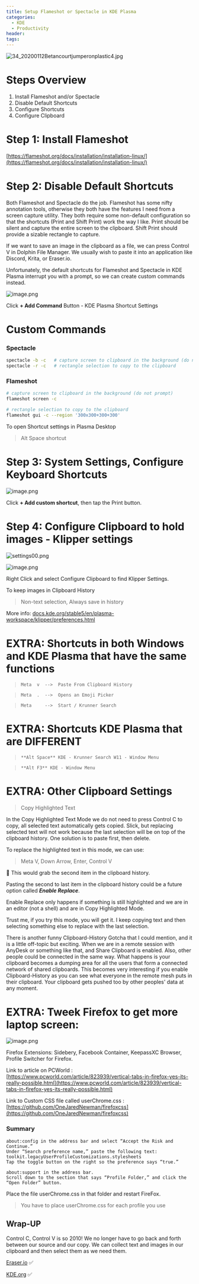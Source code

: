 ```yaml
---
title: Setup Flameshot or Spectacle in KDE Plasma
categories:
  - KDE
  - Productivity
header:
tags:
---
```


![34_20200112Betancourtjumperonplastic4.jpg](https://eraser.imgix.net/workspaces/Qj05EF0NJUgnMJNG1Uym/QUxlyIfqGXYJL2M9giYm0uxIucd2/ocwnjtLueVq00WEgtLxsJ.jpg?ixlib=js-3.7.0 "34_20200112Betancourtjumperonplastic4.jpg")

# Steps Overview
1. Install Flameshot and/or Spectacle
2. Disable Default Shortcuts
3. Configure Shortcuts
4. Configure Clipboard

# Step 1: Install Flameshot
[﻿https://flameshot.org/docs/installation/installation-linux/](https://flameshot.org/docs/installation/installation-linux/)

# Step 2: Disable Default Shortcuts
Both Flameshot and Spectacle do the job. Flameshot has some nifty annotation tools, otherwise they both have the features I need from a screen capture utility. They both require some non-default configuration so that the shortcuts (Print and Shift Print) work the way I like. Print should be silent and capture the entire screen to the clipboard. Shift Print should provide a sizable rectangle to capture.

If we want to save an image in the clipboard as a file, we can press Control V in Dolphin File Manager. We usually wish to paste it into an application like Discord, Krita, or Eraser.io.

Unfortunately, the default shortcuts for Flameshot and Spectacle in KDE Plasma interrupt you with a prompt, so we can create custom commands instead.

![image.png](https://eraser.imgix.net/workspaces/Qj05EF0NJUgnMJNG1Uym/QUxlyIfqGXYJL2M9giYm0uxIucd2/TPywLTZl943t4U24DxEjh.png?ixlib=js-3.7.0 "image.png")

Click **+ Add Command** Button - KDE Plasma Shortcut Settings

# Custom Commands
### Spectacle
```sh
spectacle -b -c   # capture screen to clipboard in the background (do not prompt)
spectacle -r -c   # rectangle selection to copy to the clipboard
```
### Flameshot
```sh
# capture screen to clipboard in the background (do not prompt)
flameshot screen -c

# rectangle selection to copy to the clipboard
flameshot gui -c --region '300x300+300+300'
```
To open Shortcut settings in Plasma Desktop

>  Alt  Space shortcut

# Step 3: System Settings, Configure Keyboard Shortcuts
![image.png](https://eraser.imgix.net/workspaces/Qj05EF0NJUgnMJNG1Uym/QUxlyIfqGXYJL2M9giYm0uxIucd2/8b0Nsxty2fzrcs7xTbV-n.png?ixlib=js-3.7.0 "image.png")

Click **+ Add custom shortcut**, then tap the Print button.

# Step 4: Configure Clipboard to hold images - Klipper settings
![settings00.png](https://eraser.imgix.net/workspaces/Qj05EF0NJUgnMJNG1Uym/QUxlyIfqGXYJL2M9giYm0uxIucd2/3naAkAHi-DVconDqKhD36.png?ixlib=js-3.7.0 "settings00.png")

![image.png](https://eraser.imgix.net/workspaces/Qj05EF0NJUgnMJNG1Uym/QUxlyIfqGXYJL2M9giYm0uxIucd2/w4sOvHFzah4_RZ3ecNA-s.png?ixlib=js-3.7.0 "image.png")

Right Click and select Configure Clipboard to find Klipper Settings.

To keep images in Clipboard History

> Non-text selection, Always save in history

More info: [﻿docs.kde.org/stable5/en/plasma-workspace/klipper/preferences.html](https://docs.kde.org/stable5/en/plasma-workspace/klipper/preferences.html)

# EXTRA: Shortcuts in both Windows and KDE Plasma that have the same functions
> `Meta  v  -->  Paste From Clipboard History`

> `Meta  .  -->  Opens an Emoji Picker `

> `Meta     -->  Start / Krunner Search`

# EXTRA: Shortcuts KDE Plasma that are DIFFERENT
> `**Alt Space**
     KDE - Krunner Search
     W11 - Window Menu`

> `**Alt F3**
     KDE - Window Menu`

# EXTRA: Other Clipboard Settings
>  Copy Highlighted Text

In the Copy Highlighted Text Mode we do not need to press Control C to copy, all selected text automatically gets copied. Slick, but replacing selected text will not work because the last selection will be on top of the clipboard history. One solution is to paste first, then delete.

To replace the highlighted text in this mode, we can use:

> Meta V, Down Arrow, Enter, Control V

🤷 This would grab the second item in the clipboard history.

Pasting the second to last item in the clipboard history could be a future option called **_Enable Replace_**.

Enable Replace only happens if something is still highlighted and we are in an editor (not a shell) and are in Copy Highlighted Mode.

Trust me, if you try this mode, you will get it. I keep copying text and then selecting something else to replace with the last selection.

There is another funny Clipboard-History Gotcha that I could mention, and it is a little off-topic but exciting. When we are in a remote session with AnyDesk or something like that, and Share Clipboard is enabled. Also, other people could be connected in the same way. What happens is your clipboard becomes a dumping area for all the users that form a connected network of shared clipboards. This becomes very interesting if you enable Clipboard-History as you can see what everyone in the remote mesh puts in their clipboard. Your clipboard gets pushed too by other peoples' data at any moment.



# EXTRA: Tweek Firefox to get more laptop screen:
![image.png](https://eraser.imgix.net/workspaces/Qj05EF0NJUgnMJNG1Uym/QUxlyIfqGXYJL2M9giYm0uxIucd2/xUrE78ZK5eJBPVYk3MO9z.png?ixlib=js-3.7.0 "image.png")

Firefox Extensions: Sidebery, Facebook Container, KeepassXC Browser, Profile Switcher for Firefox.

Link to article on PCWorld : [﻿https://www.pcworld.com/article/823939/vertical-tabs-in-firefox-yes-its-really-possible.html](https://www.pcworld.com/article/823939/vertical-tabs-in-firefox-yes-its-really-possible.html)

Link to Custom CSS file called userChrome.css :
[﻿https://github.com/OneJaredNewman/firefoxcss](https://github.com/OneJaredNewman/firefoxcss)

### Summary
```
about:config in the address bar and select “Accept the Risk and Continue.”
Under “Search preference name,” paste the following text: toolkit.legacyUserProfileCustomizations.stylesheets
Tap the toggle button on the right so the preference says “true.”
```
```
about:support in the address bar.
Scroll down to the section that says “Profile Folder,” and click the “Open Folder” button.
```
Place the file userChrome.css in that folder and restart FireFox.

> You have to place userChrome.css for each profile you use



## Wrap-UP
Control C, Control V is so 2010! We no longer have to go back and forth between our source and our copy. We can collect text and images in our clipboard and then select them as we need them.

[﻿Eraser.io](https://eraser.io/) ✅

[﻿KDE.org](https://kde.org/) ✅
